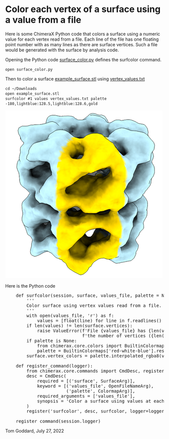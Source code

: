 # Color each vertex of a surface using a value from a file

Here is some ChimeraX Python code that colors a surface using a numeric value for each vertex read from a file.  Each line of the file has one floating point number with as many lines as there are surface vertices.  Such a file would be generated with the surface by analysis code.

Opening the Python code [surface_color.py](surface_color.py) defines the surfcolor command.

    open surface_color.py

Then to color a surface [example_surface.stl](example_surface.stl) using [vertex_values.txt](vertex_values.txt)

    cd ~/Downloads
    open example_surface.stl
    surfcolor #1 values vertex_values.txt palette -180,lightblue:128.5,lightblue:128.6,gold

<img src="example_surface.png" width="500">

Here is the Python code

<pre>
    def surfcolor(session, surface, values_file, palette = None):
        '''
        Color surface using vertex values read from a file.
        '''
        with open(values_file, 'r') as f:
            values = [float(line) for line in f.readlines() if line.strip() != '']
        if len(values) != len(surface.vertices):
            raise ValueError(f'File {values_file} has {len(values)} values which does not match '
                             f'the number of vertices ({len(surface.vertices)} in {surface.name}')
        if palette is None:
            from chimerax.core.colors import BuiltinColormaps
            palette = BuiltinColormaps['red-white-blue'].rescale_range(min(values), max(values))
        surface.vertex_colors = palette.interpolated_rgba8(values)

    def register_command(logger):
        from chimerax.core.commands import CmdDesc, register, SurfaceArg, OpenFileNameArg, ColormapArg
        desc = CmdDesc(
            required = [('surface', SurfaceArg)],
            keyword = [('values_file', OpenFileNameArg),
                       ('palette', ColormapArg)],
            required_arguments = ['values_file'],
            synopsis = 'Color a surface using values at each vertex read from a file'
        )
        register('surfcolor', desc, surfcolor, logger=logger)

    register_command(session.logger)
</pre>

Tom Goddard, July 27, 2022
